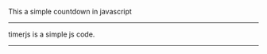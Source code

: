 This a simple countdown in javascript

-----------------------------------------
timerjs is a simple js code.

-----------------------------------------
